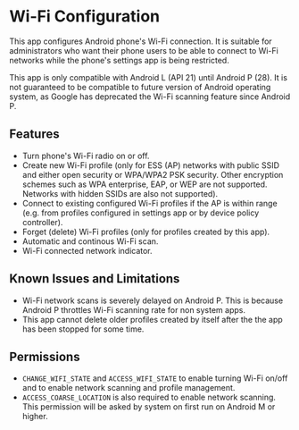 # Wi-Fi Configuration
This app configures Android phone's Wi-Fi connection. It is suitable for administrators who want their phone users to be able to connect to Wi-Fi networks while the phone's settings app is being restricted. 

This app is only compatible with Android L (API 21) until Android P (28). It is not guaranteed to be compatible to future version of Android operating system, as Google has deprecated the Wi-Fi scanning feature since Android P.

## Features
* Turn phone's Wi-Fi radio on or off.
* Create new Wi-Fi profile (only for ESS (AP) networks with public SSID and either open security or WPA/WPA2 PSK security. Other encryption schemes such as WPA enterprise, EAP, or WEP are not supported. Networks with hidden SSIDs are also not supported).
* Connect to existing configured Wi-Fi profiles if the AP is within range (e.g. from profiles configured in settings app or by device policy controller).
* Forget (delete) Wi-Fi profiles (only for profiles created by this app).
* Automatic and continous Wi-Fi scan.
* Wi-Fi connected network indicator.

## Known Issues and Limitations
* Wi-Fi network scans is severely delayed on Android P. This is because Android P throttles Wi-Fi scanning rate for non system apps.
* This app cannot delete older profiles created by itself after the the app has been stopped for some time.

## Permissions
* `CHANGE_WIFI_STATE` and `ACCESS_WIFI_STATE` to enable turning Wi-Fi on/off and to enable network scanning and profile management.
* `ACCESS_COARSE_LOCATION` is also required to enable network scanning. This permission will be asked by system on first run on Android M or higher.